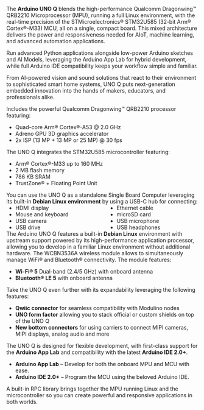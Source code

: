 <FeatureDescription>

The **Arduino UNO Q** blends the high-performance Qualcomm Dragonwing™ QRB2210 Microprocessor (MPU), running a full Linux environment, with the real-time precision of the STMicroelectronics® STM32U585 (32-bit Arm® Cortex®-M33) MCU, all on a single, compact board. This mixed architecture delivers the power and responsiveness needed for AIoT, machine learning, and advanced automation applications.

Run advanced Python applications alongside low-power Arduino sketches and AI Models, leveraging the Arduino App Lab for hybrid development, while full Arduino IDE compatibility keeps your workflow simple and familiar.

From AI-powered vision and sound solutions that react to their environment to sophisticated smart home systems, UNO Q puts next-generation embedded innovation into the hands of makers, educators, and professionals alike.

</FeatureDescription>

<FeatureList>

  <Feature title="Qualcomm Dragonwing™ QRB2210" image="core">
    Includes the powerful Qualcomm Dragonwing™ QRB2210 processor featuring:
    <ul>
        <li>Quad-core Arm® Cortex®-A53 @ 2.0 GHz</li>
        <li>Adreno GPU 3D graphics accelerator</li>
        <li>2x ISP (13 MP + 13 MP or 25 MP) @ 30 fps</li>
    </ul>
    <FeatureWrapper>
      <FeatureLink title="Overview" url="https://www.qualcomm.com/products/internet-of-things/robotics-processors/qrb2210" blank/>
    </FeatureWrapper>
  </Feature>

  <Feature title="STM32U585 Arm® Cortex®-M33 32-bit MCU" image="mcu">
    The UNO Q integrates the STM32U585 microcontroller featuring:
    <ul>
        <li>Arm® Cortex®-M33 up to 160 MHz</li>
        <li>2 MB flash memory</li>
        <li>786 KB SRAM</li>
        <li>TrustZone® + Floating Point Unit</li>
    </ul>
    <FeatureWrapper>
    <FeatureLink title="Datasheet" url="https://www.st.com/resource/en/datasheet/stm32u585ai.pdf" download blank/>
    </FeatureWrapper>
  </Feature>

  <Feature title="Single Board Computer" image="display">
    You can use the UNO Q as a standalone Single Board Computer leveraging its built-in <strong>Debian Linux environment</strong> by using a USB-C hub for connecting:
    <div style="display: flex; flex-wrap: wrap; gap: 0.5em 2em;">
      <ul style="flex: 1; min-width: 200px; margin: 0;">
        <li>HDMI display</li>
        <li>Mouse and keyboard</li>
        <li>USB camera</li>
        <li>USB drive</li>
      </ul>
      <ul style="flex: 1; min-width: 200px; margin: 0;">
        <li>Ethernet cable</li>
        <li>microSD card</li>
        <li>USB microphone</li>
        <li>USB headphones</li>
      </ul>
    </div>
  </Feature>

<Feature title="Debian Linux OS" image="core">
  The Arduino UNO Q features a built-in <strong>Debian Linux</strong> environment with upstream support powered by its high-performance application processor, allowing you to develop in a familiar Linux environment without additional hardware.  
</Feature>

  <Feature title="Wireless Connectivity" image="wifi-bluetooth">
    The WCBN3536A wireless module allows to simultaneously manage WiFi® and Bluetooth® connectivity. The module features:
    <ul>
        <li><strong>Wi-Fi® 5</strong> Dual-band (2.4/5 GHz) with onboard antenna</li>
        <li><strong>Bluetooth® LE 5</strong> with onboard antenna</li>
    </ul>
  </Feature>

  <Feature title="Easily Expandable" image="connection">
    Take the UNO Q even further with its expandability leveraging the following features:
    <ul>
        <li><strong>Qwiic connector</strong> for seamless compatibility with Modulino nodes</li>
        <li><strong>UNO form factor</strong> allowing you to stack official or custom shields on top of the UNO Q</li>
        <li><strong>New bottom connectors</strong> for using carriers to connect MIPI cameras, MIPI displays, analog audio and more</li>
    </ul>
  </Feature>

  <Feature title="Multiple IDE Compatibility" image="file-icon">
    The UNO Q is designed for flexible development, with first-class support for the <strong>Arduino App Lab</strong> and compatibility with the latest <strong>Arduino IDE 2.0+</strong>.  
    <ul>
        <li><strong>Arduino App Lab</strong> – Develop for both the onboard MPU and MCU with ease.</li>
        <li><strong>Arduino IDE 2.0+</strong> – Program the MCU using the beloved Arduino IDE.</li>
    </ul>
  </Feature>

  <Feature title="Remote Procedure Call (RPC)" image="communication">
        A built-in RPC library brings together the MPU running Linux and the microcontroller so you can create powerful and responsive applications in both worlds.
  </Feature>

</FeatureList>
